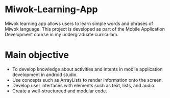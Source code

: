 # Miwok-Learning-App
Miwok learning app allows users to learn simple words and phrases of Miwok language. This project is developed as part of the Mobile Application Development course in my undergraduate curriculam. 

# Main objective
- To develop knowledge about activities and intents in mobile application development in android studio.
- Use concepts such as ArrayLists to render information onto the screen.
- Develop user interfaces with elements such as text, lists, and audio.
- Create a well-structureed and modular code.
